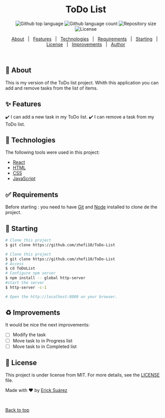 <h1 align="center">ToDo List</h1>

<p align="center">
  <img alt="Github top language" src="https://img.shields.io/github/languages/top/cpmn/ToDoList?color=56BEB8">

  <img alt="Github language count" src="https://img.shields.io/github/languages/count/cpmn/ToDoList?color=56BEB8">

  <img alt="Repository size" src="https://img.shields.io/github/repo-size/cpmn/ToDoList?color=56BEB8">

  <img alt="License" src="https://img.shields.io/github/license/cpmn/ToDoList?color=56BEB8">
</p>


<p align="center">
  <a href="#dart-about">About</a> &#xa0; | &#xa0; 
  <a href="#sparkles-features">Features</a> &#xa0; | &#xa0;
  <a href="#rocket-technologies">Technologies</a> &#xa0; | &#xa0;
  <a href="#white_check_mark-requirements">Requirements</a> &#xa0; | &#xa0;
  <a href="#checkered_flag-starting">Starting</a> &#xa0; | &#xa0;
  <a href="#memo-license">License</a> &#xa0; | &#xa0;
  <a href="#recycle-improvements">Improvements</a> &#xa0; | &#xa0;	
  <a href="https://github.com/zhefi10" target="_blank">Author</a>
</p>

<br>

## :dart: About ##

This is my version of the ToDo list project. Whith this application you can add and remove tasks from the list of items.

## :sparkles: Features ##

:heavy_check_mark: I can add a new task in my ToDo list.
:heavy_check_mark: I can remove a task from my ToDo list.

## :rocket: Technologies ##

The following tools were used in this project:

- [React](https://en.reactjs.org/)
- [HTML](https://www.w3schools.com/html/)
- [CSS](https://www.w3schools.com/css/)
- [JavaScript](https://www.w3schools.com/js/)

## :white_check_mark: Requirements ##

Before starting : you need to have [Git](https://git-scm.com) and [Node](https://nodejs.org/en/) installed to clone de the project.

## :checkered_flag: Starting ##

```bash
# Clone this project
$ git clone https://github.com/zhefi10/ToDo-List

# Clone this project
$ git clone https://github.com/zhefi10/ToDo-List
# Access
$ cd ToDoList
# Configure npm server
$ npm install -- global http-server
#start the server
$ http-server -c-1

# Open the http://localhost:8080 on your browser.
```

## :recycle: Improvements ##

It would be nice the next improvements:
- [ ] Modify the task
- [ ] Move task to in Progress list
- [ ] Move task to in Completed list 

## :memo: License ##

This project is under license from MIT. For more details, see the [LICENSE](LICENSE.md) file.


Made with :heart: by <a href="https://github.com/zhefi10" target="_blank">Erick Suárez</a>

&#xa0;

<a href="#top">Back to top</a>
